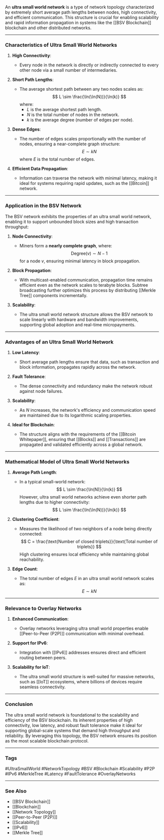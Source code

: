 An **ultra small world network** is a type of network topology characterized by extremely short average path lengths between nodes, high connectivity, and efficient communication. This structure is crucial for enabling scalability and rapid information propagation in systems like the [[BSV Blockchain]] blockchain and other distributed networks.

---

### Characteristics of Ultra Small World Networks

1. **High Connectivity**:
   - Every node in the network is directly or indirectly connected to every other node via a small number of intermediaries.

2. **Short Path Lengths**:
   - The average shortest path between any two nodes scales as:
     $$
     L \sim \frac{\ln(\ln(N))}{\ln(k)}
     $$
     where:
     - $L$ is the average shortest path length.
     - $N$ is the total number of nodes in the network.
     - $k$ is the average degree (number of edges per node).

3. **Dense Edges**:
   - The number of edges scales proportionally with the number of nodes, ensuring a near-complete graph structure:
     $$
     E \sim kN
     $$
     where $E$ is the total number of edges.

4. **Efficient Data Propagation**:
   - Information can traverse the network with minimal latency, making it ideal for systems requiring rapid updates, such as the [[Bitcoin]] network.

---

### Application in the BSV Network

The BSV network exhibits the properties of an ultra small world network, enabling it to support unbounded block sizes and high transaction throughput:

1. **Node Connectivity**:
   - Miners form a **nearly complete graph**, where:
     $$
     \text{Degree}(v) \sim N - 1
     $$
     for a node $v$, ensuring minimal latency in block propagation.

2. **Block Propagation**:
   - With multicast-enabled communication, propagation time remains efficient even as the network scales to terabyte blocks. Subtree broadcasting further optimizes this process by distributing [[Merkle Tree]] components incrementally.

3. **Scalability**:
   - The ultra small world network structure allows the BSV network to scale linearly with hardware and bandwidth improvements, supporting global adoption and real-time micropayments.

---

### Advantages of an Ultra Small World Network

1. **Low Latency**:
   - Short average path lengths ensure that data, such as transaction and block information, propagates rapidly across the network.

2. **Fault Tolerance**:
   - The dense connectivity and redundancy make the network robust against node failures.

3. **Scalability**:
   - As $N$ increases, the network's efficiency and communication speed are maintained due to its logarithmic scaling properties.

4. **Ideal for Blockchain**:
   - The structure aligns with the requirements of the [[Bitcoin Whitepaper]], ensuring that [[Blocks]] and [[Transactions]] are propagated and validated efficiently across a global network.

---

### Mathematical Model of Ultra Small World Networks

1. **Average Path Length**:
   - In a typical small-world network:
     $$
     L \sim \frac{\ln(N)}{\ln(k)}
     $$
     However, ultra small world networks achieve even shorter path lengths due to higher connectivity:
     $$
     L \sim \frac{\ln(\ln(N))}{\ln(k)}
     $$

2. **Clustering Coefficient**:
   - Measures the likelihood of two neighbors of a node being directly connected:
     $$
     C = \frac{\text{Number of closed triplets}}{\text{Total number of triplets}}
     $$
     High clustering ensures local efficiency while maintaining global reachability.

3. **Edge Count**:
   - The total number of edges $E$ in an ultra small world network scales as:
     $$
     E \sim kN
     $$

---

### Relevance to Overlay Networks

1. **Enhanced Communication**:
   - Overlay networks leveraging ultra small world properties enable [[Peer-to-Peer (P2P)]] communication with minimal overhead.

2. **Support for IPv6**:
   - Integration with [[IPv6]] addresses ensures direct and efficient routing between peers.

3. **Scalability for IoT**:
   - The ultra small world structure is well-suited for massive networks, such as [[IoT]] ecosystems, where billions of devices require seamless connectivity.

---

### Conclusion

The ultra small world network is foundational to the scalability and efficiency of the BSV blockchain. Its inherent properties of high connectivity, low latency, and robust fault tolerance make it ideal for supporting global-scale systems that demand high throughput and reliability. By leveraging this topology, the BSV network ensures its position as the most scalable blockchain protocol.

---

### Tags

#UltraSmallWorld #NetworkTopology #BSV #Blockchain #Scalability #P2P #IPv6 #MerkleTree #Latency #FaultTolerance #OverlayNetworks

---

### See Also

- [[BSV Blockchain]]
- [[Blockchain]]
- [[Network Topology]]
- [[Peer-to-Peer (P2P)]]
- [[Scalability]]
- [[IPv6]]
- [[Merkle Tree]]
